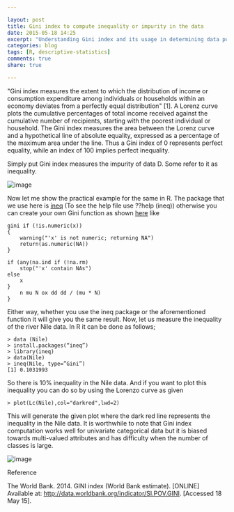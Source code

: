 ```yaml
---

layout: post
title: Gini index to compute inequality or impurity in the data
date: 2015-05-18 14:25
excerpt: "Understanding Gini index and its usage in determining data purity quality"
categories: blog
tags: [R, descriptive-statistics]
comments: true
share: true

---
```


"Gini index measures the extent to which the distribution of income or consumption expenditure among individuals or households within an economy deviates from a perfectly equal distribution" [1]. A Lorenz curve plots the cumulative percentages of total income received against the cumulative number of recipients, starting with the poorest individual or household. The Gini index measures the area between the Lorenz curve and a hypothetical line of absolute equality, expressed as a percentage of the maximum area under the line. Thus a Gini index of 0 represents perfect equality, while an index of 100 implies perfect inequality.

Simply put Gini index measures the impurity of data D. Some refer to it as inequality. 

![image](https://duttashi.github.io/images/gini_formula.jpg)

Now let me show the practical example for the same in R. The package that we use here is <a href="http://cran.r-project.org/web/packages/ineq/ineq.pdf">ineq</a> (To see the help file use ??help (ineq)) otherwise you can create your own Gini function as shown <a href="http://r.789695.n4.nabble.com/Function-Gini-or-Ineq-td2525852.html">here</a> like

	gini if (!is.numeric(x)) 
	{
		warning("'x' is not numeric; returning NA")
		return(as.numeric(NA))
	}
	
	if (any(na.ind if (!na.rm)
		stop("'x' contain NAs")
	else
		x 
	}
		n mu N ox dd dd / (mu * N)
	}

Either way, whether you use the ineq package or the aforementioned function it will give you the same result. Now, let us measure the inequality of the river Nile data. In R it can be done as follows;

	> data (Nile)
	> install.packages(“ineq”)
	> library(ineq)
	> data(Nile)
	> ineq(Nile, type=”Gini”)
	[1] 0.1031993

So there is 10% inequality in the Nile data. And if you want to plot this inequality you can do so by using the Lorenzo curve as given

	> plot(Lc(Nile),col="darkred",lwd=2)
	
This will generate the given plot where the dark red line represents the inequality in the Nile data. It is worthwhile to note that Gini index computation works well for univariate categorical data but it is biased towards multi-valued attributes and has difficulty when the number of classes is large.

![image](https://duttashi.github.io/images/rplot01.png)

Reference

The World Bank. 2014. GINI index (World Bank estimate). [ONLINE] Available at: http://data.worldbank.org/indicator/SI.POV.GINI. [Accessed 18 May 15].
